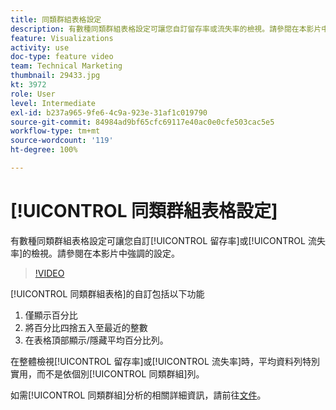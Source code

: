 ```yaml
---
title: 同類群組表格設定
description: 有數種同類群組表格設定可讓您自訂留存率或流失率的檢視。請參閱在本影片中強調的設定。
feature: Visualizations
activity: use
doc-type: feature video
team: Technical Marketing
thumbnail: 29433.jpg
kt: 3972
role: User
level: Intermediate
exl-id: b237a965-9fe6-4c9a-923e-31af1c019790
source-git-commit: 84984ad9bf65cfc69117e40ac0e0cfe503cac5e5
workflow-type: tm+mt
source-wordcount: '119'
ht-degree: 100%

---
```


# [!UICONTROL 同類群組表格設定]

有數種同類群組表格設定可讓您自訂[!UICONTROL 留存率]或[!UICONTROL 流失率]的檢視。請參閱在本影片中強調的設定。

>[!VIDEO](https://video.tv.adobe.com/v/29433/?quality=12&learn=on)

[!UICONTROL 同類群組表格]的自訂包括以下功能

1. 僅顯示百分比
1. 將百分比四捨五入至最近的整數
1. 在表格頂部顯示/隱藏平均百分比列。

在整體檢視[!UICONTROL 留存率]或[!UICONTROL 流失率]時，平均資料列特別實用，而不是依個別[!UICONTROL 同類群組]列。

如需[!UICONTROL 同類群組]分析的相關詳細資訊，請前往[文件](https://experienceleague.adobe.com/docs/analytics/analyze/analysis-workspace/visualizations/cohort-table/t-cohort.html?lang=zh-Hant)。
